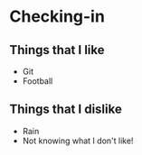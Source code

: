 # Checking-in

## Things that I like

* Git
* Football


## Things that I dislike

* Rain
* Not knowing what I don't like! 
